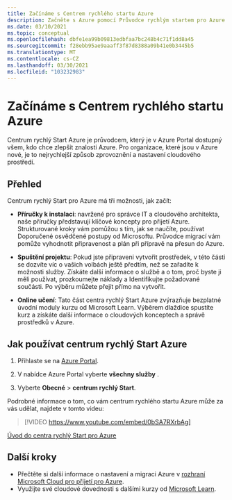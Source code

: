 ```yaml
---
title: Začínáme s Centrem rychlého startu Azure
description: Začněte s Azure pomocí Průvodce rychlým startem pro Azure. Naučte se nastavovat, migrovat a inovovat.
ms.date: 03/10/2021
ms.topic: conceptual
ms.openlocfilehash: dbfe1ea99b09813edbfaa7bc248b4c71f1dd8a45
ms.sourcegitcommit: f28ebb95ae9aaaff3f87d8388a09b41e0b3445b5
ms.translationtype: MT
ms.contentlocale: cs-CZ
ms.lasthandoff: 03/30/2021
ms.locfileid: "103232983"
---
```

# <a name="get-started-with-the-azure-quickstart-center"></a>Začínáme s Centrem rychlého startu Azure

Centrum rychlý Start Azure je průvodcem, který je v Azure Portal dostupný všem, kdo chce zlepšit znalosti Azure. Pro organizace, které jsou v Azure nové, je to nejrychlejší způsob zprovoznění a nastavení cloudového prostředí.

## <a name="overview"></a>Přehled

Centrum rychlý Start pro Azure má tři možnosti, jak začít:

* **Příručky k instalaci**: navržené pro správce IT a cloudového architekta, naše příručky představují klíčové koncepty pro přijetí Azure. Strukturované kroky vám pomůžou s tím, jak se naučíte, používat Doporučené osvědčené postupy od Microsoftu. Průvodce migrací vám pomůže vyhodnotit připravenost a plán při přípravě na přesun do Azure.

* **Spuštění projektu**: Pokud jste připraveni vytvořit prostředek, v této části se dozvíte víc o vašich volbách ještě předtím, než se zařadíte k možnosti služby. Získáte další informace o službě a o tom, proč byste ji měli používat, prozkoumejte náklady a Identifikujte požadované součásti. Po výběru můžete přejít přímo na vytvořit.

* **Online učení**: Tato část centra rychlý Start Azure zvýrazňuje bezplatné úvodní moduly kurzu od Microsoft Learn. Výběrem dlaždice spustíte kurz a získáte další informace o cloudových konceptech a správě prostředků v Azure.

## <a name="how-to-use-azure-quickstart-center"></a>Jak používat centrum rychlý Start Azure

1. Přihlaste se na [Azure Portal](https://portal.azure.com).

1. V nabídce Azure Portal vyberte **všechny služby** .

1. Vyberte **Obecné**  >  **centrum rychlý Start**.

Podrobné informace o tom, co vám centrum rychlého startu Azure může za vás udělat, najdete v tomto videu:
> [!VIDEO https://www.youtube.com/embed/0bSA7RXrbAg]

[Úvod do centra rychlý Start pro Azure](https://www.youtube.com/watch?v=0bSA7RXrbAg)

## <a name="next-steps"></a>Další kroky

* Přečtěte si další informace o nastavení a migraci Azure v [rozhraní Microsoft Cloud pro přijetí pro Azure](/azure/architecture/cloud-adoption/).
* Využijte své cloudové dovednosti s dalšími kurzy od [Microsoft Learn](/learn/azure/).
